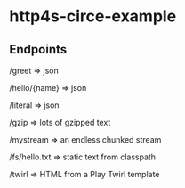 # http4s-circe-example

## Endpoints

/greet
=> json

/hello/{name}
=> json

/literal
=> json

/gzip
=> lots of gzipped text

/mystream
=> an endless chunked stream

/fs/hello.txt
=> static text from classpath

/twirl
=> HTML from a Play Twirl template


